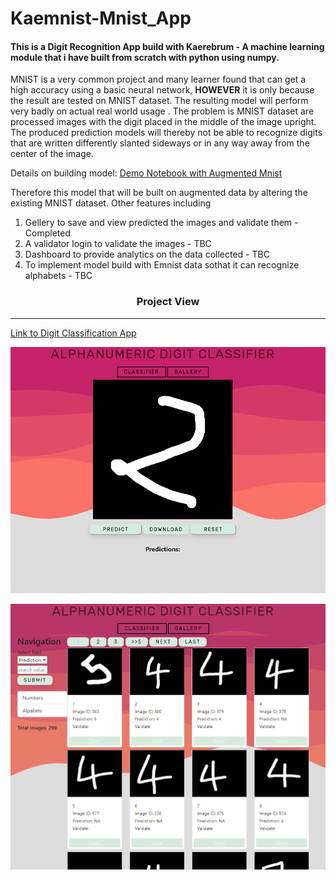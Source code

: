 # Kaemnist-Mnist_App

#### This is a Digit Recognition App build with Kaerebrum - A machine learning module that i have built from scratch with python using numpy.
MNIST is a very common project and many learner found that can get a high accuracy using a basic neural network, **HOWEVER** it is only because the result are tested on MNIST dataset. The resulting model will perform very badly on actual real world usage . The problem is MNIST dataset are processed images with the digit placed in the middle of the image upright. The produced prediction models will thereby not be able to recognize digits that are written differently slanted sideways or in any way away from the center of the image.

Details on building model:
[Demo Notebook with Augmented Mnist](https://github.com/Kaelancode/Kaerebrum-Public/blob/main/Augment%20Mnist%20with%20Kaerebrum.ipynb)

Therefore this model that will be built on augmented data by altering the existing MNIST dataset.
Other features including 
1. Gellery to save and view predicted the images and validate them - Completed 
2. A validator login to validate the images - TBC
3. Dashboard to provide analytics on the data collected - TBC
4.  To implement model build with Emnist data sothat it can recognize alphabets - TBC

<h3 align="center">Project View</h1>

***
[Link to Digit Classification App](https://kaemnist.herokuapp.com/)

![alt text](canvas.PNG "Canvas")

![alt text](gallery.PNG "Gallery")
